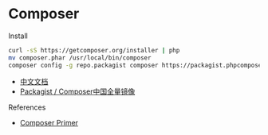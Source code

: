 # Composer 

Install

```sh
curl -sS https://getcomposer.org/installer | php
mv composer.phar /usr/local/bin/composer
composer config -g repo.packagist composer https://packagist.phpcomposer.com
```

- [中文文档](http://docs.phpcomposer.com/00-intro.html)
- [Packagist / Composer中国全量镜像](https://pkg.phpcomposer.com/)

References

- [Composer Primer](https://daylerees.com/composer-primer/)
